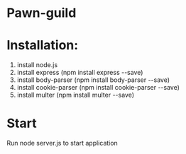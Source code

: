 # Pawn-guild

# Installation:
1. install node.js
2. install express (npm install express --save)
3. install body-parser (npm install body-parser --save)
4. install cookie-parser (npm install cookie-parser --save)
5. install multer (npm install multer --save)

# Start
Run node server.js to start application